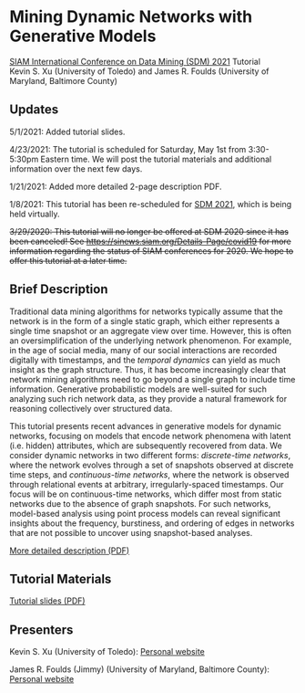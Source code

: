 # Mining Dynamic Networks with Generative Models

[SIAM International Conference on Data Mining (SDM) 2021](https://www.siam.org/conferences/cm/conference/sdm21) Tutorial<br />
Kevin S. Xu (University of Toledo) and James R. Foulds (University of Maryland, Baltimore County)

## Updates

5/1/2021: Added tutorial slides.

4/23/2021: The tutorial is scheduled for Saturday, May 1st from 3:30-5:30pm Eastern time. We will post the tutorial materials and additional information over the next few days.

1/21/2021: Added more detailed 2-page description PDF.

1/8/2021: This tutorial has been re-scheduled for [SDM 2021](https://www.siam.org/conferences/cm/conference/sdm21), which is being held virtually.

~~3/29/2020: This tutorial will no longer be offered at SDM 2020 since it has been canceled! See https://sinews.siam.org/Details-Page/covid19 for more information regarding the status of SIAM conferences for 2020. We hope to offer this tutorial at a later time.~~

## Brief Description

Traditional data mining algorithms for networks typically assume that the network is in the form of a single static graph, which either represents a single time snapshot or an aggregate view over time. However, this is often an oversimplification of the underlying network phenomenon. For example, in the age of social media, many of our social interactions are recorded digitally with timestamps, and the *temporal dynamics* can yield as much insight as the graph structure. Thus, it has become increasingly clear that network mining algorithms need to go beyond a single graph to include time information. Generative probabilistic models are well-suited for such analyzing such rich network data, as they provide a natural framework for reasoning collectively over structured data.

This tutorial presents recent advances in generative models for dynamic networks, focusing on models that encode network phenomena with latent (i.e. hidden) attributes, which are subsequently recovered from data. We consider dynamic networks in two different forms: *discrete-time networks*, where the network evolves through a set of snapshots observed at discrete time steps, and *continuous-time networks*, where the network is observed through relational events at arbitrary, irregularly-spaced timestamps. Our focus will be on continuous-time networks, which differ most from static networks due to the absence of graph snapshots. For such networks, model-based analysis using point process models can reveal significant insights about the frequency, burstiness, and ordering of edges in networks that are not possible to uncover using snapshot-based analyses.

[More detailed description (PDF)](SDM_2021_Tutorial_Description.pdf)

## Tutorial Materials

[Tutorial slides (PDF)](SDM_2021_Tutorial_Slides.pdf)

## Presenters

Kevin S. Xu (University of Toledo): [Personal website](http://kevinsxu.com)

James R. Foulds (Jimmy) (University of Maryland, Baltimore County): [Personal website](http://jfoulds.informationsystems.umbc.edu)